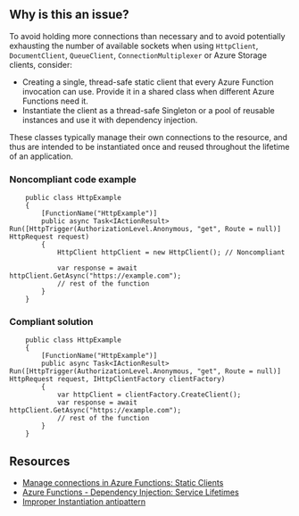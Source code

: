 ## Why is this an issue?

To avoid holding more connections than necessary and to avoid potentially exhausting the number of available sockets when using
`HttpClient`, `DocumentClient`, `QueueClient`, `ConnectionMultiplexer` or Azure Storage clients,
consider:

- Creating a single, thread-safe static client that every Azure Function invocation can use. Provide it in a shared class when different Azure
  Functions need it.
- Instantiate the client as a thread-safe Singleton or a pool of reusable instances and use it with dependency injection.

These classes typically manage their own connections to the resource, and thus are intended to be instantiated once and reused throughout the
lifetime of an application.

### Noncompliant code example

        public class HttpExample
        {
            [FunctionName("HttpExample")]
            public async Task<IActionResult> Run([HttpTrigger(AuthorizationLevel.Anonymous, "get", Route = null)] HttpRequest request)
            {
                HttpClient httpClient = new HttpClient(); // Noncompliant
    
                var response = await httpClient.GetAsync("https://example.com");
                // rest of the function
            }
        }

### Compliant solution

        public class HttpExample
        {
            [FunctionName("HttpExample")]
            public async Task<IActionResult> Run([HttpTrigger(AuthorizationLevel.Anonymous, "get", Route = null)] HttpRequest request, IHttpClientFactory clientFactory)
            {
                var httpClient = clientFactory.CreateClient();
                var response = await httpClient.GetAsync("https://example.com");
                // rest of the function
            }
        }

## Resources

- [Manage connections in Azure
  Functions: Static Clients](https://docs.microsoft.com/en-us/azure/azure-functions/manage-connections?tabs=csharp#static-clients)
- [Azure Functions -
  Dependency Injection: Service Lifetimes](https://docs.microsoft.com/en-us/azure/azure-functions/functions-dotnet-dependency-injection#service-lifetimes)
- [Improper Instantiation antipattern](https://docs.microsoft.com/en-us/azure/architecture/antipatterns/improper-instantiation/)